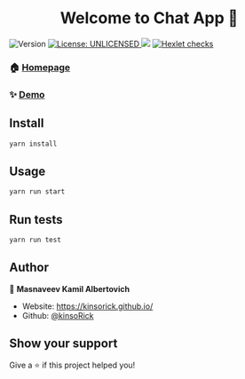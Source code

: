 <h1 align="center">Welcome to Chat App  👋</h1>
<p>
  <img alt="Version" src="https://img.shields.io/badge/version-1.0.0-blue.svg?cacheSeconds=2592000" />
  <a href="#" target="_blank">
    <img alt="License: UNLICENSED" src="https://img.shields.io/badge/License-UNLICENSED-yellow.svg" />
  </a>
  <a href="https://codeclimate.com/github/kinsoRick/frontend-project-12/maintainability"><img src="https://api.codeclimate.com/v1/badges/9450ac04251a461f0df3/maintainability" /></a>
  <a href="https://github.com/kinsoRick/frontend-project-12/actions">
    <img alt="Hexlet checks" src="https://github.com/kinsoRick/frontend-project-12/workflows/hexlet-check/badge.svg" />
  </a>
</p>

### 🏠 [Homepage](https://chat-js-react-production.up.railway.app/)

### ✨ [Demo](https://chat-js-react-production.up.railway.app/)

## Install

```sh
yarn install
```

## Usage

```sh
yarn run start
```

## Run tests

```sh
yarn run test
```

## Author

👤 **Masnaveev Kamil Albertovich**

* Website: https://kinsorick.github.io/
* Github: [@kinsoRick](https://github.com/kinsoRick)

## Show your support

Give a ⭐️ if this project helped you!